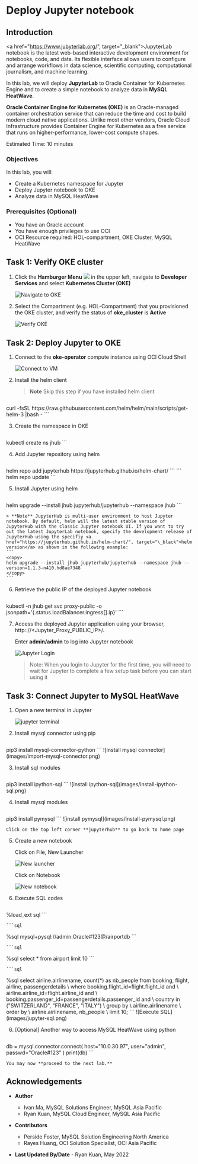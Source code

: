 # Deploy Jupyter notebook

## Introduction

<a href="https://www.jubyterlab.org/", target="\_blank">JupyterLab</a> notebook is the latest web-based interactive development environment for notebooks, code, and data. Its flexible interface allows users to configure and arrange workflows in data science, scientific computing, computational journalism, and machine learning.

In this lab, we will deploy **JupyterLab** to Oracle Container for Kubernetes Engine and to create a simple notebook to analyze data in **MySQL HeatWave**.

**Oracle Container Engine for Kubernetes (OKE)** is an Oracle-managed container orchestration service that can reduce the time and cost to build modern cloud native applications. Unlike most other vendors, Oracle Cloud Infrastructure provides Container Engine for Kubernetes as a free service that runs on higher-performance, lower-cost compute shapes.

Estimated Time: 10 minutes

### Objectives

In this lab, you will:

* Create a Kubernetes namespace for Jupyter
* Deploy Jupyter notebook to OKE
* Analyze data in MySQL HeatWave

### Prerequisites (Optional)

* You have an Oracle account
* You have enough privileges to use OCI
* OCI Resource required: HOL-compartment, OKE Cluster, MySQL HeatWave

## Task 1: Verify OKE cluster

1. Click the **Hamburger Menu** ![](images/hamburger.png) in the upper left, navigate to **Developer Services** and select **Kubernetes Cluster (OKE)**

    ![Navigate to OKE](images/navigate-to-oke.png)

2. Select the Compartment (e.g. HOL-Compartment) that you provisioned the OKE cluster, and verify the status of **oke_cluster** is **Active**

    ![Verify OKE](images/click-cluster.png)

## Task 2: Deploy Jupyter to OKE

1. Connect to the **oke-operator** compute instance using OCI Cloud Shell

	![Connect to VM](images/connect-to-vm.png)

2. Install the helm client

	>**Note** Skip this step if you have installed helm client
	
	```
<copy>
curl -fsSL https://raw.githubusercontent.com/helm/helm/main/scripts/get-helm-3 |bash -
</copy>
```

3. Create the namespace in OKE

	```
<copy>
kubectl create ns jhub
</copy>
```

4. Add Jupyter repository using helm

	```
<copy>
helm repo add jupyterhub https://jupyterhub.github.io/helm-chart/
</copy>
```
	```
<copy>
helm repo update
</copy>
```

5. Install Jupyter using helm

	```
<copy>
helm upgrade --install jhub jupyterhub/jupyterhub --namespace jhub
</copy>
```

	> **Note** JupyterHub is multi-user environment to host Jupyter notebook. By default, helm will the latest stable version of JupyterHub with the classic Jupyter notebook UI. If you want to try out the latest JupyterLab notebook, specify the development release of JupyterHub using the specifiy <a href="https://jupyterhub.github.io/helm-chart/", target="\_black">helm version</a> as shown in the following example:
	```
	<copy>
	helm upgrade --install jhub jupyterhub/jupyterhub --namespace jhub --version=1.1.3-n410.hd8ae7348
	</copy>
	```

6. Retrieve the public IP of the deployed Jupyter notebook

	```
<copy>
kubectl -n jhub get svc proxy-public -o jsonpath='{.status.loadBalancer.ingress[].ip}'
</copy>
```

7. Access the deployed Jupyter application using your browser, http:://&lt;Jupyter&#95;Proxy&#95;PUBLIC&#95;IP&gt;/.

	Enter **admin/admin** to log into Jupyter notebook

	![Jupyter Login](images/jupyter-login.png)

	>Note: When you login to Jupyter for the first time, you will need to wait for Jupyter to complete a few setup task before you can start using it

## Task 3: Connect Jupyter to MySQL HeatWave

1. Open a new terminal in Jupyter

	![jupyter terminal](images/jupyter-terminal.png)

2. Install mysql connector using pip

	```
<copy>
pip3 install mysql-connector-python
</copy>
```
	![install mysql connector](images/import-mysql-connector.png)

3. Install sql modules

	```
<copy>
pip3 install ipython-sql
</copy>
```
	![install ipython-sql](images/install-ipython-sql.png)

4. Install mysql modules

	```
<copy>
pip3 install pymysql
</copy>
```
	![install pymysql](images/install-pymysql.png)

	Click on the top left corner **jupyterhub** to go back to home page

5. Create a new notebook

	Click on File, New Launcher

	![New launcher](images/jupyter-new-launcher.png)

	Click on Notebook

	![New notebook](images/jupyter-new-notebook.png)

6. Execute SQL codes

	```sql
<copy>
%load_ext sql
</copy>
```
	
	```sql
<copy>
%sql mysql+pysql://admin:Oracle#123@<mysql_private_ip>/airportdb
</copy>
```

	```sql
<copy>
%sql select * from airport limit 10
</copy>
```

	```sql
<copy>
%sql select airline.airlinename, count(*) as nb_people from booking, flight, airline, passengerdetails \
where booking.flight_id=flight.flight_id and \
airline.airline_id=flight.airline_id and \
booking.passenger_id=passengerdetails.passenger_id and \
country in ("SWITZERLAND", "FRANCE", "ITALY") \
group by \
airline.airlinename \
order by \
airline.airlinename, nb_people \
limit 10;
</copy>
```
	![Execute SQL](images/jupyter-sql.png)

6. [Optional] Another way to access MySQL HeatWave using python

	```
<copy>
db = mysql.connector.connect(
   host="10.0.30.97",
   user="admin",
   passwd="Oracle#123"
)
print(db)
</copy>
```

	You may now **proceed to the next lab.**

## Acknowledgements

* **Author**
	* Ivan Ma, MySQL Solutions Engineer, MySQL Asia Pacific
	* Ryan Kuan, MySQL Cloud Engineer, MySQL Asia Pacific
* **Contributors**
	* Perside Foster, MySQL Solution Engineering North America
	* Rayes Huang, OCI Solution Specialist, OCI Asia Pacific

* **Last Updated By/Date** - Ryan Kuan, May 2022